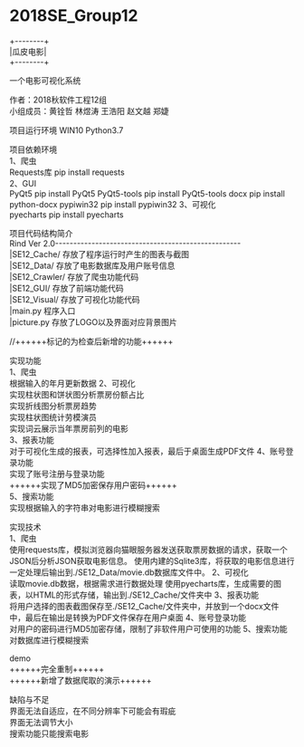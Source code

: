 # 2018SE_Group12

+--------+</br>
|瓜皮电影|</br>
+--------+</br>

一个电影可视化系统</br>

作者：2018秋软件工程12组</br>
小组成员：黄铨哲 林煜涛 王浩阳 赵文越 郑婕</br>

项目运行环境
WIN10 Python3.7

项目依赖环境</br>
1、爬虫</br>
	Requests库
		pip install requests</br>
2、GUI</br>
	PyQt5
		pip install PyQt5
	PyQt5-tools
		pip install PyQt5-tools
	docx
		pip install python-docx
	pypiwin32
		pip install pypiwin32
3、可视化</br>
	pyecharts
		pip install pyecharts
		
项目代码结构简介</br>
	Rind Ver 2.0---------------------------------------------------</br>
					|SE12_Cache/	存放了程序运行时产生的图表与截图</br>
					|SE12_Data/ 	存放了电影数据库及用户账号信息</br>
					|SE12_Crawler/	存放了爬虫功能代码</br>
					|SE12_GUI/		存放了前端功能代码</br>
					|SE12_Visual/	存放了可视化功能代码</br>
					|main.py 		程序入口</br>
					|picture.py 	存放了LOGO以及界面对应背景图片</br>
	
//++++++标记的为检查后新增的功能++++++

实现功能</br>
1、爬虫</br>
	根据输入的年月更新数据
2、可视化</br>
	实现柱状图和饼状图分析票房份额占比</br>
	实现折线图分析票房趋势</br>
	实现柱状图统计劳模演员</br>
	实现词云展示当年票房前列的电影</br>
3、报表功能</br>
	对于可视化生成的报表，可选择性加入报表，最后于桌面生成PDF文件
4、账号登录功能</br>
	实现了账号注册与登录功能</br>
	++++++实现了MD5加密保存用户密码++++++</br>
5、搜索功能</br>
	实现根据输入的字符串对电影进行模糊搜索</br>

	
实现技术</br>
1、爬虫</br>
	使用requests库，模拟浏览器向猫眼服务器发送获取票房数据的请求，获取一个JSON后分析JSON获取电影信息。
	使用内建的Sqlite3库，将获取的电影信息进行一定处理后输出到./SE12_Data/movie.db数据库文件中。
2、可视化</br>
	读取movie.db数据，根据需求进行数据处理
	使用pyecharts库，生成需要的图表，以HTML的形式存储，输出到./SE12_Cache/文件夹中
3、报表功能</br>
	将用户选择的图表截图保存至./SE12_Cache/文件夹中，并放到一个docx文件中，最后在输出是转换为PDF文件保存在用户桌面
4、账号登录功能</br>
	对用户的密码进行MD5加密存储，限制了非软件用户可使用的功能
5、搜索功能</br>
	对数据库进行模糊搜索</br>

demo</br>
	++++++完全重制++++++</br>
	++++++新增了数据爬取的演示++++++</br>

缺陷与不足</br>
	界面无法自适应，在不同分辨率下可能会有瑕疵</br>
	界面无法调节大小</br>
	搜索功能只能搜索电影</br>
